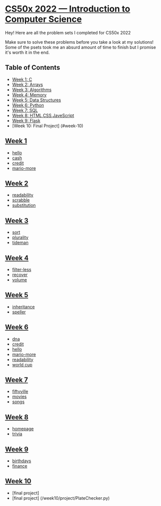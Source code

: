 # [CS50x 2022 — Introduction to Computer Science](cs50.harvard.edu/x)

Hey! Here are all the problem sets I completed for CS50x 2022

Make sure to solve these problems before you take a look at my solutions! Some of the psets took me an absurd amount of time to finish but I promise it's worth it in the end.

## Table of Contents

- [Week 1: C](#week-1)
- [Week 2: Arrays](#week-2)
- [Week 3: Algorithms](#week-3)
- [Week 4: Memory](#week-4)
- [Week 5: Data Structures](#week-5)
- [Week 6: Python](#week-6)
- [Week 7: SQL](#week-7)
- [Week 8: HTML,CSS,JaveScript](#week-8)
- [Week 9: Flask](#week-9)
- [Week 10: Final Project] (#week-10)

## [Week 1](/week1)
- [hello](/week1/hello/hello.c)
- [cash](/week1/cash/cash.c)
- [credit](/week1/credit/credit.c)
- [mario-more](week1/mario-more/mario.c)

## [Week 2](/week2)
- [readability](/week2/readability/readability.c)
- [scrabble](/week2/scrabble/scrabble.c)
- [substitution](/week2/substitution/substitution.c)

## [Week 3](/week3)
- [sort](/week3/sort/answers.txt)
- [plurality](/week3/plurality/plurality.c)
- [tideman](/week3/tideman/tideman.c)

## [Week 4](/week4)
- [filter-less](/week4/filter-less/filter.c)
- [recover](/week4/recover/recover.c)
- [volume](/week4/volume/volume.c)

## [Week 5](/week5)
- [inheritance](/week5/inheritance/inheritance.c)
- [speller](/week5/speller/speller.c)

## [Week 6](/week6)
- [dna](/week6/dna/dna.py)
- [credit](/week6/sentimental-credit/credit.py)
- [hello](/week6/sentimental-hello/hello.py)
- [mario-more](/week6/sentimental-mario-more/mario.py)
- [readability](/week6/sentimental-readability/readability.py)
- [world cup](/week6/world-cup/tournament.py)

## [Week 7](/week7)
- [fiftyville](/week7/fiftyville)
- [movies](/week7/movies)
- [songs](/week6/songs)

## [Week 8](/week8)
- [homepage](/week8/homepage)
- [trivia](/week8/trivia)

## [Week 9](/week9)
- [birthdays](/birthdays)
- [finance](/finance)

## [Week 10](/week10)
- [final project]
- [final project] (/week10/project/PlateChecker.py)
